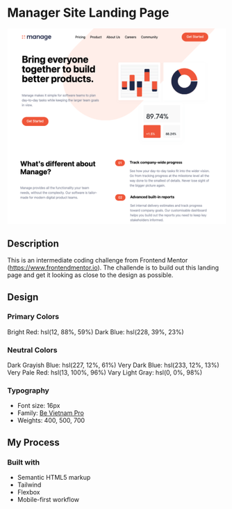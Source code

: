 # Manager Site Landing Page

![manager-site](img/tailwind-challenge-screenshot.png)

## Description 

This is an intermediate coding challenge from Frontend Mentor (https://www.frontendmentor.io). The challende is to build out this landing page and get it looking as close to the design as possible.

## Design

### Primary Colors

Bright Red: hsl(12, 88%, 59%)
Dark Blue: hsl(228, 39%, 23%)

### Neutral Colors

Dark Grayish Blue: hsl(227, 12%, 61%)
Very Dark Blue: hsl(233, 12%, 13%)
Very Pale Red: hsl(13, 100%, 96%)
Vary Light Gray: hsl(0, 0%, 98%)

### Typography

- Font size: 16px
- Family: [Be Vietnam Pro](https://fonts.google.com/specimen/Be+Vietnam+Pro)
- Weights: 400, 500, 700

## My Process 

### Built with

- Semantic HTML5 markup
- Tailwind
- Flexbox
- Mobile-first workflow
